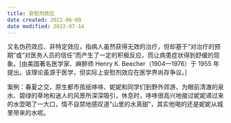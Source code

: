 ```yaml
---
title: 安慰剂效应
date created: 2022-06-09
date modified: 2022-07-14
---
```


又名伪药效应、非特定效应，指病人虽然获得无效的治疗，但却基于“对治疗的预期”或“对医务人员的信任”而产生了一定的积极反应，而让病患症状得到舒缓的现象。[由美国著名医学家、麻醉师 Henry K. Beecher（1904—1976）于 1955 年提出。该理论虽源于医学，但实际上安慰剂效应在医学界尚存争议。]

案例：春夏之交，原生都市孩纸哆哆、妮妮和同学们到野外郊游，为眼前清澈的泉水、碧绿的草地和迷人的风景所深深吸引，休息时，哆哆很高兴地接过妮妮递过来的水壶喝了一大口，情不自禁地感叹道“山里的水真甜”，其实他喝的还是妮妮从城里带来的水呢。
